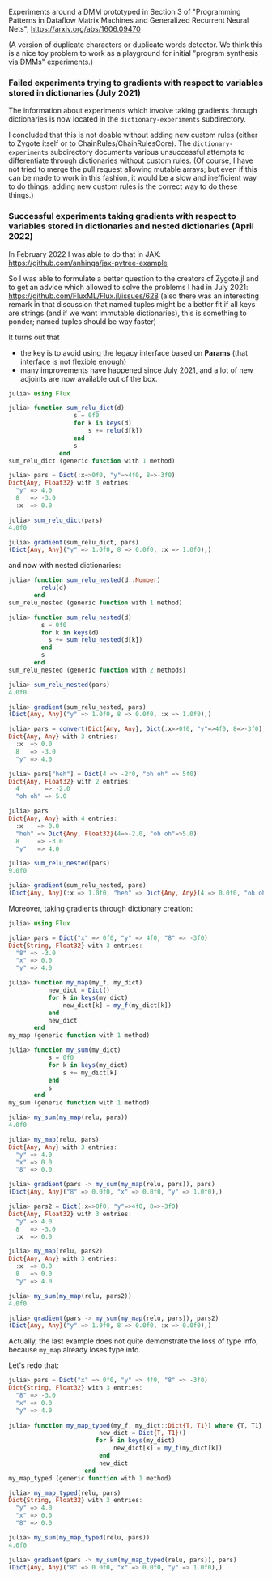 Experiments around a DMM prototyped in Section 3 of "Programming Patterns in Dataflow Matrix Machines and Generalized Recurrent Neural Nets", https://arxiv.org/abs/1606.09470

(A version of duplicate characters or duplicate words detector. We think this is a nice toy problem to work as a playground for initial "program synthesis via DMMs" experiments.)

### Failed experiments trying to gradients with respect to variables stored in dictionaries (July 2021) 

The information about experiments which involve taking gradients through dictionaries is now located in the
`dictionary-experiments` subdirectory.

I concluded that this is not doable without adding new custom rules (either to Zygote itself or to ChainRules/ChainRulesCore).
The `dictionary-experiments` subdirectory documents various unsuccessful attempts to differentiate through dictionaries
without custom rules. (Of course, I have not tried to merge the pull request allowing mutable arrays; but even if this can be
made to work in this fashion, it would be a slow and inefficient way to do things; adding new custom rules is the
correct way to do these things.)

### Successful experiments taking gradients with respect to variables stored in dictionaries and nested dictionaries (April 2022)

In February 2022 I was able to do that in JAX: https://github.com/anhinga/jax-pytree-example

So I was able to formulate a better question to the creators of Zygote.jl and to get an advice which allowed to solve
the problems I had in July 2021: https://github.com/FluxML/Flux.jl/issues/628 (also there was an interesting remark in that discussion 
that named tuples might be a better fit if all keys are strings (and if we want immutable dictionaries), this is something to ponder;
named tuples should be way faster)

It turns out that
   * the key is to avoid using the legacy interface based on **Params** (that interface is not flexible enough)
   * many improvements have happened since July 2021, and a lot of new adjoints are now available out of the box.

```julia
julia> using Flux

julia> function sum_relu_dict(d)
                  s = 0f0
                  for k in keys(d)
                      s += relu(d[k])
                  end
                  s
              end
sum_relu_dict (generic function with 1 method)

julia> pars = Dict(:x=>0f0, "y"=>4f0, 8=>-3f0)
Dict{Any, Float32} with 3 entries:
  "y" => 4.0
  8   => -3.0
  :x  => 0.0

julia> sum_relu_dict(pars)
4.0f0

julia> gradient(sum_relu_dict, pars)
(Dict{Any, Any}("y" => 1.0f0, 8 => 0.0f0, :x => 1.0f0),)
```

and now with nested dictionaries:

```julia
julia> function sum_relu_nested(d::Number)
         relu(d)
       end
sum_relu_nested (generic function with 1 method)

julia> function sum_relu_nested(d)
         s = 0f0
         for k in keys(d)
           s += sum_relu_nested(d[k])
         end
         s
       end
sum_relu_nested (generic function with 2 methods)

julia> sum_relu_nested(pars)
4.0f0

julia> gradient(sum_relu_nested, pars)
(Dict{Any, Any}("y" => 1.0f0, 8 => 0.0f0, :x => 1.0f0),)

julia> pars = convert(Dict{Any, Any}, Dict(:x=>0f0, "y"=>4f0, 8=>-3f0))
Dict{Any, Any} with 3 entries:
  :x  => 0.0
  8   => -3.0
  "y" => 4.0

julia> pars["heh"] = Dict(4 => -2f0, "oh oh" => 5f0)
Dict{Any, Float32} with 2 entries:
  4       => -2.0
  "oh oh" => 5.0

julia> pars
Dict{Any, Any} with 4 entries:
  :x    => 0.0
  "heh" => Dict{Any, Float32}(4=>-2.0, "oh oh"=>5.0)
  8     => -3.0
  "y"   => 4.0

julia> sum_relu_nested(pars)
9.0f0

julia> gradient(sum_relu_nested, pars)
(Dict{Any, Any}(:x => 1.0f0, "heh" => Dict{Any, Any}(4 => 0.0f0, "oh oh" => 1.0f0), 8 => 0.0f0, "y" => 1.0f0),)
```

Moreover, taking gradients through dictionary creation:

```julia
julia> using Flux

julia> pars = Dict("x" => 0f0, "y" => 4f0, "8" => -3f0)
Dict{String, Float32} with 3 entries:
  "8" => -3.0
  "x" => 0.0
  "y" => 4.0

julia> function my_map(my_f, my_dict)
           new_dict = Dict()
           for k in keys(my_dict)
               new_dict[k] = my_f(my_dict[k])
           end
           new_dict
       end
my_map (generic function with 1 method)

julia> function my_sum(my_dict)
           s = 0f0
           for k in keys(my_dict)
               s += my_dict[k]
           end
           s
       end
my_sum (generic function with 1 method)

julia> my_sum(my_map(relu, pars))
4.0f0

julia> my_map(relu, pars)
Dict{Any, Any} with 3 entries:
  "y" => 4.0
  "x" => 0.0
  "8" => 0.0

julia> gradient(pars -> my_sum(my_map(relu, pars)), pars)
(Dict{Any, Any}("8" => 0.0f0, "x" => 0.0f0, "y" => 1.0f0),)

julia> pars2 = Dict(:x=>0f0, "y"=>4f0, 8=>-3f0)
Dict{Any, Float32} with 3 entries:
  "y" => 4.0
  8   => -3.0
  :x  => 0.0

julia> my_map(relu, pars2)
Dict{Any, Any} with 3 entries:
  :x  => 0.0
  8   => 0.0
  "y" => 4.0

julia> my_sum(my_map(relu, pars2))
4.0f0

julia> gradient(pars -> my_sum(my_map(relu, pars)), pars2)
(Dict{Any, Any}("y" => 1.0f0, 8 => 0.0f0, :x => 0.0f0),)
```

Actually, the last example does not quite demonstrate the loss of type info, because `my_map` already loses type info.

Let's redo that:

```julia
julia> pars = Dict("x" => 0f0, "y" => 4f0, "8" => -3f0)
Dict{String, Float32} with 3 entries:
  "8" => -3.0
  "x" => 0.0
  "y" => 4.0
  
julia> function my_map_typed(my_f, my_dict::Dict{T, T1}) where {T, T1}
                         new_dict = Dict{T, T1}()
                        for k in keys(my_dict)
                             new_dict[k] = my_f(my_dict[k])
                         end
                         new_dict
                     end
my_map_typed (generic function with 1 method)

julia> my_map_typed(relu, pars)
Dict{String, Float32} with 3 entries:
  "y" => 4.0
  "x" => 0.0
  "8" => 0.0

julia> my_sum(my_map_typed(relu, pars))
4.0f0

julia> gradient(pars -> my_sum(my_map_typed(relu, pars)), pars)
(Dict{Any, Any}("8" => 0.0f0, "x" => 0.0f0, "y" => 1.0f0),)
```
